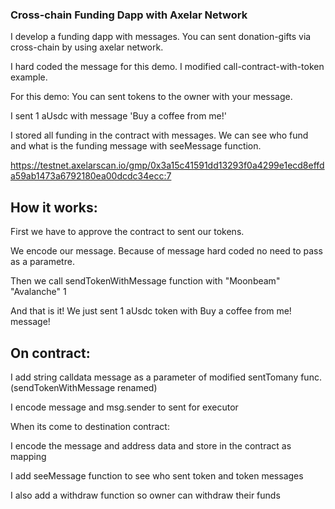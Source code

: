 ### Cross-chain Funding Dapp with Axelar Network 

I develop a funding dapp with messages. You can sent donation-gifts via cross-chain by using axelar network.

I hard coded the message for this demo. I modified call-contract-with-token example.

For this demo:
You can sent tokens to the owner with your message.

I sent 1 aUsdc with message 'Buy a coffee from me!'

I stored all funding in the contract with messages. We can see who fund and what is the funding message with seeMessage function.

https://testnet.axelarscan.io/gmp/0x3a15c41591dd13293f0a4299e1ecd8effda59ab1473a6792180ea00dcdc34ecc:7

## How it works:
First we have to approve the contract to sent our tokens.  

We encode our message. Because of message hard coded no need to pass as a parametre.

Then we call sendTokenWithMessage function with "Moonbeam" "Avalanche" 1

And that is it! We just sent 1 aUsdc token with Buy a coffee from me! message!


## On contract:
I add string calldata message as a parameter of modified sentTomany func. (sendTokenWithMessage renamed)

I encode message and msg.sender to sent for executor

When its come to destination contract:

I encode the message and address data and store in the contract as mapping

I add seeMessage function to see who sent token and token messages

I also add a withdraw function so owner can withdraw their funds

